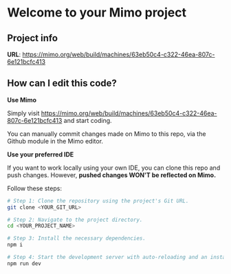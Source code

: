# Welcome to your Mimo project

## Project info

**URL**: https://mimo.org/web/build/machines/63eb50c4-c322-46ea-807c-6e121bcfc413

## How can I edit this code?

**Use Mimo**

Simply visit https://mimo.org/web/build/machines/63eb50c4-c322-46ea-807c-6e121bcfc413 and start coding.

You can manually commit changes made on Mimo to this repo, via the Github module in the Mimo editor.

**Use your preferred IDE**

If you want to work locally using your own IDE, you can clone this repo and push changes. However, **pushed changes WON'T be reflected on Mimo.**

Follow these steps:

```sh
# Step 1: Clone the repository using the project's Git URL.
git clone <YOUR_GIT_URL>

# Step 2: Navigate to the project directory.
cd <YOUR_PROJECT_NAME>

# Step 3: Install the necessary dependencies.
npm i

# Step 4: Start the development server with auto-reloading and an instant preview.
npm run dev
```
